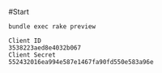 #Start
```
bundle exec rake preview
```



```
Client ID
3538223aed8e4032b067
Client Secret
552432016ea994e587e1467fa90fd550e583a96e
```
